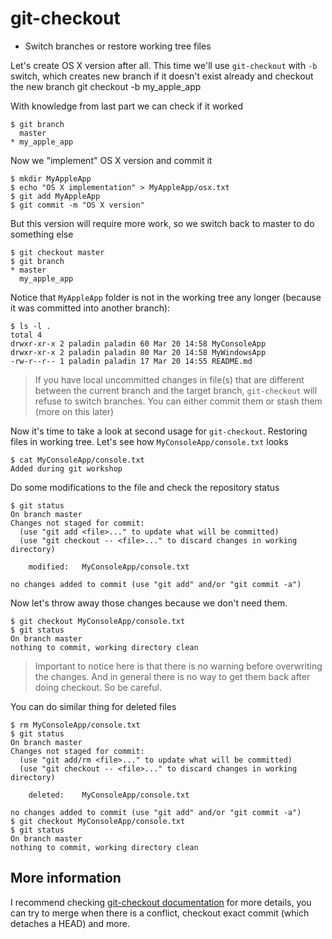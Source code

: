 git-checkout
============

* Switch branches or restore working tree files

Let's create OS X version after all. This time we'll use `git-checkout`
with `-b` switch, which creates new branch if it doesn't exist already
and checkout the new branch
	git checkout -b my_apple_app

With knowledge from last part we can check if it worked

	$ git branch
	  master
	* my_apple_app

Now we "implement" OS X version and commit it

	$ mkdir MyAppleApp
	$ echo "OS X implementation" > MyAppleApp/osx.txt
	$ git add MyAppleApp
	$ git commit -m "OS X version"

But this version will require more work, so we switch back to master
to do something else

    $ git checkout master
    $ git branch
	* master
	  my_apple_app

Notice that `MyAppleApp` folder is not in the working tree any longer
(because it was committed into another branch):

	$ ls -l .
	total 4
	drwxr-xr-x 2 paladin paladin 60 Mar 20 14:58 MyConsoleApp
	drwxr-xr-x 2 paladin paladin 80 Mar 20 14:58 MyWindowsApp
	-rw-r--r-- 1 paladin paladin 17 Mar 20 14:55 README.md

> If you have local uncommitted changes in file(s) that are different between
> the current branch and the target branch, `git-checkout` will refuse to switch
> branches. You can either commit them or stash them (more on this later)

Now it's time to take a look at second usage for `git-checkout`. Restoring files in working tree. Let's see how `MyConsoleApp/console.txt` looks

	$ cat MyConsoleApp/console.txt 
	Added during git workshop

Do some modifications to the file and check the repository status

	$ git status
	On branch master
	Changes not staged for commit:
	  (use "git add <file>..." to update what will be committed)
	  (use "git checkout -- <file>..." to discard changes in working directory)

		modified:   MyConsoleApp/console.txt

	no changes added to commit (use "git add" and/or "git commit -a")

Now let's throw away those changes because we don't need them.

    $ git checkout MyConsoleApp/console.txt
	$ git status
	On branch master
	nothing to commit, working directory clean

> Important to notice here is that there is no warning before overwriting the changes.
> And in general there is no way to get them back after doing checkout. So be careful.

You can do similar thing for deleted files

	$ rm MyConsoleApp/console.txt
	$ git status
	On branch master
	Changes not staged for commit:
	  (use "git add/rm <file>..." to update what will be committed)
	  (use "git checkout -- <file>..." to discard changes in working directory)

		deleted:    MyConsoleApp/console.txt

	no changes added to commit (use "git add" and/or "git commit -a")
	$ git checkout MyConsoleApp/console.txt
	$ git status
	On branch master
	nothing to commit, working directory clean

More information
----------------

I recommend checking [git-checkout documentation](https://git-scm.com/docs/git-checkout) for more details,
you can try to merge when there is a conflict, checkout exact commit (which detaches a HEAD) and more.
